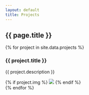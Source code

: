 ```yaml
---
layout: default
title: Projects
---
```


<h2>{{ page.title }}</h2>

<div class="container">
    {% for project in site.data.projects %}
        <div class="project">
            <h3>{{ project.title }} </h3>
            <p> {{ project.description }} </p>
            {% if project.img %}
                <img src="{{ project.img }}"/>
            {% endif %}
        </div>
    {% endfor %}
</div>